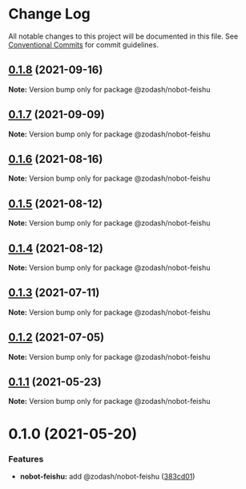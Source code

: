 # Change Log

All notable changes to this project will be documented in this file.
See [Conventional Commits](https://conventionalcommits.org) for commit guidelines.

## [0.1.8](https://github.com/zcorky/zodash/compare/@zodash/nobot-feishu@0.1.7...@zodash/nobot-feishu@0.1.8) (2021-09-16)

**Note:** Version bump only for package @zodash/nobot-feishu





## [0.1.7](https://github.com/zcorky/zodash/compare/@zodash/nobot-feishu@0.1.6...@zodash/nobot-feishu@0.1.7) (2021-09-09)

**Note:** Version bump only for package @zodash/nobot-feishu





## [0.1.6](https://github.com/zcorky/zodash/compare/@zodash/nobot-feishu@0.1.5...@zodash/nobot-feishu@0.1.6) (2021-08-16)

**Note:** Version bump only for package @zodash/nobot-feishu





## [0.1.5](https://github.com/zcorky/zodash/compare/@zodash/nobot-feishu@0.1.4...@zodash/nobot-feishu@0.1.5) (2021-08-12)

**Note:** Version bump only for package @zodash/nobot-feishu





## [0.1.4](https://github.com/zcorky/zodash/compare/@zodash/nobot-feishu@0.1.3...@zodash/nobot-feishu@0.1.4) (2021-08-12)

**Note:** Version bump only for package @zodash/nobot-feishu





## [0.1.3](https://github.com/zcorky/zodash/compare/@zodash/nobot-feishu@0.1.2...@zodash/nobot-feishu@0.1.3) (2021-07-11)

**Note:** Version bump only for package @zodash/nobot-feishu





## [0.1.2](https://github.com/zcorky/zodash/compare/@zodash/nobot-feishu@0.1.1...@zodash/nobot-feishu@0.1.2) (2021-07-05)

**Note:** Version bump only for package @zodash/nobot-feishu





## [0.1.1](https://github.com/zcorky/zodash/compare/@zodash/nobot-feishu@0.1.0...@zodash/nobot-feishu@0.1.1) (2021-05-23)

**Note:** Version bump only for package @zodash/nobot-feishu





# 0.1.0 (2021-05-20)


### Features

* **nobot-feishu:** add @zodash/nobot-feishu ([383cd01](https://github.com/zcorky/zodash/commit/383cd01d71e995185eed4bb70502a3de64ca5551))
